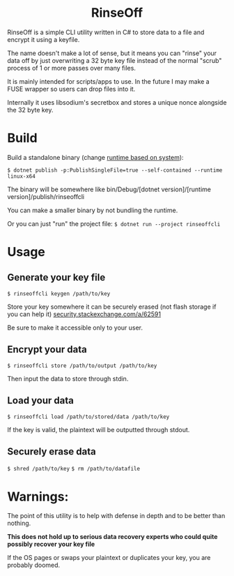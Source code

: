 <h1 align="center">RinseOff</h1>

RinseOff is a simple CLI utility written in C# to store data to a file and encrypt it using a keyfile.

The name doesn't make a lot of sense, but it means you can "rinse" your data off by just overwriting a 32 byte key file instead of the normal "scrub" process of 1 or more passes over many files.

It is mainly intended for scripts/apps to use. In the future I may make a FUSE wrapper so users can drop files into it.

Internally it uses libsodium's secretbox and stores a unique nonce alongside the 32 byte key.

# Build

Build a standalone binary (change [runtime based on system](https://docs.microsoft.com/en-us/dotnet/core/rid-catalog)):

`$ dotnet publish -p:PublishSingleFile=true --self-contained --runtime linux-x64`

The binary will be somewhere like bin/Debug/[dotnet version]/[runtime version]/publish/rinseoffcli

You can make a smaller binary by not bundling the runtime.

Or you can just "run" the project file: `$ dotnet run --project rinseoffcli`

# Usage

## Generate your key file

`$ rinseoffcli keygen /path/to/key`

Store your key somewhere it can be securely erased (not flash storage if you can help it) [security.stackexchange.com/a/62591](https://security.stackexchange.com/a/62591)

Be sure to make it accessible only to your user.

## Encrypt your data

`$ rinseoffcli store /path/to/output /path/to/key`

Then input the data to store through stdin.

## Load your data

`$ rinseoffcli load /path/to/stored/data /path/to/key`

If the key is valid, the plaintext will be outputted through stdout.

## Securely erase data

`$ shred /path/to/key`
`$ rm /path/to/datafile`


# Warnings:

The point of this utility is to help with defense in depth and to be better than nothing.

**This does not hold up to serious data recovery experts who could quite possibly recover your key file**

If the OS pages or swaps your plaintext or duplicates your key, you are probably doomed.

